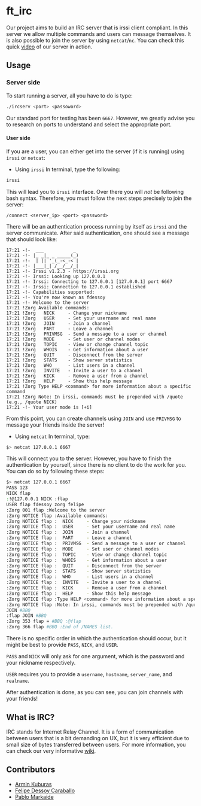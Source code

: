 # ft_irc

Our project aims to build an IRC server that is irssi client compliant. In this server we allow multiple commands and users can message themselves. It is also possible to join the server by using `netcat`/`nc`. You can check this quick [video](https://www.youtube.com/watch?v=ZtNOcTy7Kqg) of our server in action.

## Usage

### Server side
To start running a server, all you have to do is type:
```bash
./ircserv <port> <passoword>
```
Our standard port for testing has been `6667`. However, we greatly advise you to research on ports to understand and select the appropriate port.

#### User side
If you are a user, you can either get into the server (if it is running) using `irssi` or `netcat`:


- Using `irssi`
In terminal, type the following:
```bash
irssi
```
This will lead you to `irssi` interface. Over there you will *not* be following bash syntax. Therefore, you must follow the next steps precisely to join the server:
```
/connect <server_ip> <port> <password>
```
There will be an authentication process running by itself as `irssi` and the server communicate. After said authentication, one should see a message that should look like:

```
17:21 -!-  ___           _
17:21 -!- |_ _|_ _ _____(_)
17:21 -!-  | || '_(_-<_-< |
17:21 -!- |___|_| /__/__/_|
17:21 -!- Irssi v1.2.3 - https://irssi.org
17:21 -!- Irssi: Looking up 127.0.0.1
17:21 -!- Irssi: Connecting to 127.0.0.1 [127.0.0.1] port 6667
17:21 -!- Irssi: Connection to 127.0.0.1 established
17:21 -!- Capabilities supported: 
17:21 -!- You're now known as fdessoy
17:21 -!- Welcome to the server
17:21 !Zorg Available commands:
17:21 !Zorg   NICK     - Change your nickname
17:21 !Zorg   USER     - Set your username and real name
17:21 !Zorg   JOIN     - Join a channel
17:21 !Zorg   PART     - Leave a channel
17:21 !Zorg   PRIVMSG  - Send a message to a user or channel
17:21 !Zorg   MODE     - Set user or channel modes
17:21 !Zorg   TOPIC    - View or change channel topic
17:21 !Zorg   WHOIS    - Get information about a user
17:21 !Zorg   QUIT     - Disconnect from the server
17:21 !Zorg   STATS    - Show server statistics
17:21 !Zorg   WHO      - List users in a channel
17:21 !Zorg   INVITE   - Invite a user to a channel
17:21 !Zorg   KICK     - Remove a user from a channel
17:21 !Zorg   HELP     - Show this help message
17:21 !Zorg Type HELP <command> for more information about a specific command
17:21 !Zorg Note: In irssi, commands must be prepended with /quote (e.g., /quote NICK)
17:21 -!- Your user mode is [+i]
```
From this point, you can create channels using `JOIN` and use `PRIVMSG` to message your friends inside the server!

- Using `netcat`
In terminal, type:
```bash
$> netcat 127.0.0.1 6667
```
This will connect you to the server. However, you have to finish the authentication by yourself, since there is no client to do the work for you. You can do so by following these steps:
```bash
$> netcat 127.0.0.1 6667    
PASS 123
NICK flap
:!@127.0.0.1 NICK :flap
USER flap fdessoy zorg felipe      
:Zorg 001 flap :Welcome to the server
:Zorg NOTICE flap :Available commands:
:Zorg NOTICE flap :  NICK     - Change your nickname
:Zorg NOTICE flap :  USER     - Set your username and real name
:Zorg NOTICE flap :  JOIN     - Join a channel
:Zorg NOTICE flap :  PART     - Leave a channel
:Zorg NOTICE flap :  PRIVMSG  - Send a message to a user or channel
:Zorg NOTICE flap :  MODE     - Set user or channel modes
:Zorg NOTICE flap :  TOPIC    - View or change channel topic
:Zorg NOTICE flap :  WHOIS    - Get information about a user
:Zorg NOTICE flap :  QUIT     - Disconnect from the server
:Zorg NOTICE flap :  STATS    - Show server statistics
:Zorg NOTICE flap :  WHO      - List users in a channel
:Zorg NOTICE flap :  INVITE   - Invite a user to a channel
:Zorg NOTICE flap :  KICK     - Remove a user from a channel
:Zorg NOTICE flap :  HELP     - Show this help message
:Zorg NOTICE flap :Type HELP <command> for more information about a specific command
:Zorg NOTICE flap :Note: In irssi, commands must be prepended with /quote (e.g., /quote NICK)
JOIN #BBQ
:flap JOIN #BBQ
:Zorg 353 flap = #BBQ :@flap 
:Zorg 366 flap #BBQ :End of /NAMES list.
```
There is no specific order in which the authentication should occur, but it might be best to provide `PASS`, `NICK`, and `USER`. 

`PASS` and `NICK` will only ask for one argument, which is the password and your nickname respectively. 

`USER` requires you to provide a `username`, `hostname`, `server_name`, and `realname`.

After authentication is done, as you can see, you can join channels with your friends!

## What is IRC?

IRC stands for Internet Relay Channel. It is a form of communication between users that is a bit demanding on UX, but it is very efficient due to small size of bytes transferred between users. For more information, you can check our very informative [wiki](https://github.com/ArminKuburas/ft_irc/wiki).

## Contributors

- [Armin Kuburas](https://github.com/ArminKuburas/)
- [Felipe Dessoy Caraballo](https://github.com/fjjdessoycaraballo)
- [Pablo Markaide](https://github.com/pmarkaide)
